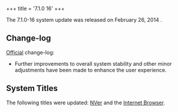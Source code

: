 +++
title = '7.1.0 16'
+++

The 7.1.0-16 system update was released on February 26, 2014 .

## Change-log

[Official](http://en-americas-support.nintendo.com/app/answers/detail/a_id/231)
change-log:

- Further improvements to overall system stability and other minor
  adjustments have been made to enhance the user experience.

## System Titles

The following titles were updated: [NVer](NVer "wikilink") and the
[Internet Browser](Internet_Browser "wikilink").
